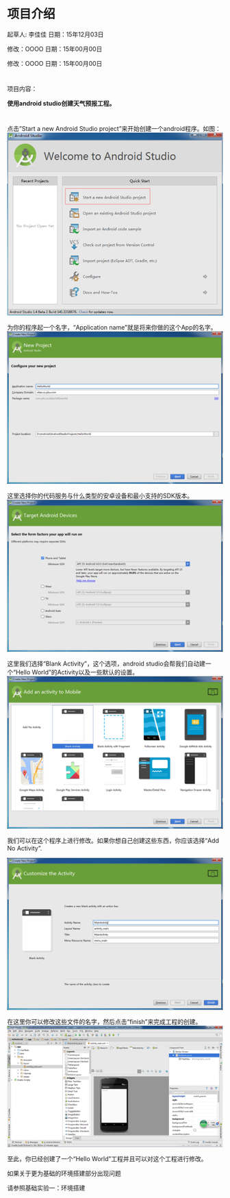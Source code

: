 # 项目介绍

起草人: 李佳佳   日期：15年12月03日

修改：OOOO   日期：15年00月00日

修改：OOOO   日期：15年00月00日
# 
项目内容：

**使用android studio创建天气预报工程。**
# 



点击”Start a new Android Studio project”来开始创建一个android程序。如图：
![](1.png)


为你的程序起一个名字，“Application name”就是将来你做的这个App的名字。
![](2.png)


这里选择你的代码服务与什么类型的安卓设备和最小支持的SDK版本。
![](3.png)

这里我们选择“Blank Activity”，这个选项，android studio会帮我们自动建一个“Hello World”的Activity以及一些默认的设置。
![](4.png)

我们可以在这个程序上进行修改。如果你想自己创建这些东西，你应该选择“Add No Activity”.

![](5.png)

在这里你可以修改这些文件的名字，然后点击“finish”来完成工程的创建。
![](6.png)

至此，你已经创建了一个“Hello World”工程并且可以对这个工程进行修改。

如果关于更为基础的环境搭建部分出现问题

请参照基础实验一：环境搭建





